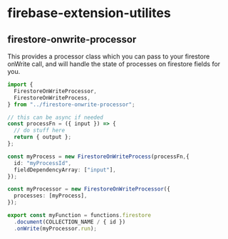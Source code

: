 # firebase-extension-utilites

## firestore-onwrite-processor

This provides a processor class which you can pass to your firestore onWrite call, and will handle the state of processes on firestore fields for you.

```typescript
import {
  FirestoreOnWriteProcessor,
  FirestoreOnWriteProcess,
} from "../firestore-onwrite-processor";

// this can be async if needed
const processFn = ({ input }) => {
  // do stuff here
  return { output };
};

const myProcess = new FirestoreOnWriteProcess(processFn,{
  id: "myProcessId",
  fieldDependencyArray: ["input"],
});

const myProcessor = new FirestoreOnWriteProcessor({
  processes: [myProcess],
});

export const myFunction = functions.firestore
  .document(COLLECTION_NAME / { id })
  .onWrite(myProcessor.run);
```

